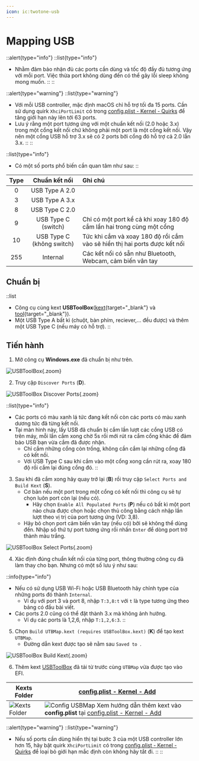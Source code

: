 ```yaml
---
icon: ic:twotone-usb
---
```


# Mapping USB

::alert{type="info"}
::list{type="info"}
- Nhằm đảm bảo nhận đủ các ports cần dùng và tốc độ đầy đủ tương ứng với mỗi port. Việc thừa port không dùng đến có thể gây lỗi sleep không mong muốn.
::
::

::alert{type="warning"}
::list{type="warning"}
- Với mỗi USB controller, mặc định macOS chỉ hỗ trợ tối đa 15 ports. Cần sử dụng quirk `XhciPortLimit` có trong [config.plist - Kernel - Quirks](./config/kernel#quirks) để tăng giới hạn này lên tới 63 ports.
- Lưu ý rằng một port tương ứng với một chuẩn kết nối (2.0 hoặc 3.x) trong một cổng kết nối chứ không phải một port là một cổng kết nối. Vậy nên một cổng USB hỗ trợ 3.x sẽ có 2 ports bởi cổng đó hỗ trợ cả 2.0 lẫn 3.x.
::
::

::list{type="info"}
- Có một số ports phổ biến cần quan tâm như sau:
::

| Type | Chuẩn kết nối             | Ghi chú |
| :--: | :-----------------------: | :------ |
| 0    | USB Type A 2.0            |         |
| 3    | USB Type A 3.x            |         |
| 8    | USB Type C 2.0            |         |
| 9    | USB Type C (switch)       | Chỉ có một port kể cả khi xoay 180 độ cắm lần hai trong cùng một cổng |
| 10   | USB Type C (không switch) | Tức khi cắm và xoay 180 độ rồi cắm vào sẽ hiển thị hai ports được kết nối |
| 255  | Internal                  | Các kết nối có sẵn như Bluetooth, Webcam, cảm biến vân tay |

## Chuẩn bị

::list
- Công cụ cùng kext **USBToolBox**([kext](https://github.com/USBToolBox/kext){target="_blank"} và [tool](https://github.com/USBToolBox/tool){target="_blank"}).
- Một USB Type A bất kì (chuột, bàn phím, reciever,... đều được) và thêm một USB Type C (nếu máy có hỗ trợ).
::

## Tiến hành

1. Mở công cụ **Windows.exe** đã chuẩn bị như trên.

![USBToolBox](https://i.imgur.com/soKrvzW.png){.zoom}

2. Truy cập `Discover Ports` (**D**).

![USBToolBox Discover Ports](https://i.imgur.com/41PRYav.png){.zoom}

::list{type="info"}
- Các ports có màu xanh lá tức đang kết nối còn các ports có màu xanh dương tức đã từng kết nối.
- Tại màn hình này, lấy USB đã chuẩn bị cắm lần lượt các cổng USB có trên máy, mỗi lần cắm xong chờ 5s rồi mới rút ra cắm cổng khác để đảm bảo USB bạn vừa cắm đã được nhận.
    - Chỉ cắm những cổng còn trống, không cần cắm lại những cổng đã có kết nối.
    - Với USB Type C sau khi cắm vào một cổng xong cần rút ra, xoay 180 độ rồi cắm lại đúng cổng đó.
::

3. Sau khi đã cắm xong hãy quay trở lại (**B**) rồi truy cập `Select Ports and Build Kext` (**S**).
    - Cơ bản nếu một port trong một cổng có kết nối thì công cụ sẽ tự chọn luôn port còn lại (nếu có).
        - Hãy chọn `Enable All Populated Ports` (**P**) nếu có bất kì một port nào chưa được chọn hoặc chọn thủ công bằng cách nhập lần lượt theo vị trị của port tương ứng (VD: 3,8).
    - Hãy bỏ chọn port cảm biến vân tay (nếu có) bởi sẽ không thể dùng đến. Nhập số thứ tự port tương ứng rồi nhấn `Enter` để dòng port trở thành màu trắng.

![USBToolBox Select Ports](https://i.imgur.com/Ba2kxtB.png){.zoom}

4. Xác định đúng chuẩn kết nối của từng port, thông thường công cụ đã làm thay cho bạn. Nhưng có một số lưu ý như sau:

::info{type="info"}
- Nếu có sử dụng USB Wi-Fi hoặc USB Bluetooth hãy chỉnh type của những ports đó thành `Internal`.
    - Ví dụ với port 3 và port 8, nhập `T:3,8:t` với `t` là type tương ứng theo bảng có đầu bài viết.
- Các ports 2.0 cũng có thể đặt thành 3.x mà không ảnh hưởng.
    - Ví dụ các ports là 1,2,6, nhập `T:1,2,6:3`.
::

5. Chọn `Build UTBMap.kext (requires USBToolBox.kext)` (**K**) để tạo kext `UTBMap`.
    - Đường dẫn kext được tạo sẽ nằm sau `Saved to `.

![USBToolBox Build Kext](https://i.imgur.com/NzvTSrT.png){.zoom}

6. Thêm kext [USBToolBox](https://github.com/USBToolBox/kext) đã tải từ trước cùng `UTBMap` vừa được tạo vào EFI.

| Kexts Folder | [config.plist - Kernel - Add](./config/kernel#add) |
| ------------ | -------------------------------------------- |
| ![Kexts Folder](https://i.imgur.com/N3nPMCo.png) | ![Config USBMap](https://i.imgur.com/k6rZaDW.png) Xem hướng dẫn thêm kext vào **config.plist** tại [config.plist - Kernel - Add](./config/kernel#add) |

::alert{type="warning"}
::list{type="warning"}
- Nếu số ports cần dùng hiển thị tại bước 3 của một USB controller lớn hơn 15, hãy bật quirk `XhciPortLimit` có trong [config.plist - Kernel - Quirks](./config/kernel#quirks) để loại bỏ giới hạn mắc định còn không hãy tắt đi.
::
::